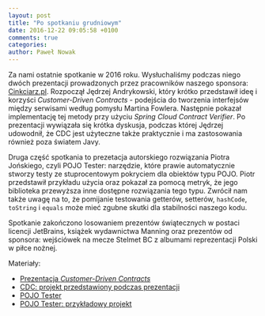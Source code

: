```yaml
---
layout: post
title: "Po spotkaniu grudniowym"
date: 2016-12-22 09:05:58 +0100
comments: true
categories: 
author: Paweł Nowak
---
```

Za nami ostatnie spotkanie w 2016 roku. Wysłuchaliśmy podczas niego dwóch prezentacji prowadzonych przez pracowników naszego sponsora: 
<a href="http://www.cinkciarz.pl/" traget="_blank">Cinkciarz.pl</a>. Rozpoczął Jędrzej Andrykowski, który krótko przedstawił ideę i korzyści
<i>Customer-Driven Contracts</i> - podejścia do tworzenia interfejsów między serwisami według pomysłu Martina Fowlera. Następnie pokazał 
implementację tej metody przy użyciu <i>Spring Cloud Contract Verifier</i>. Po prezentacji wywiązała się krótka dyskusja, podczas której
Jędrzej udowodnił, że CDC jest użyteczne także praktycznie i ma zastosowania również poza światem Javy.

Druga część spotkania to prezetacja autorskiego rozwiązania Piotra Jońskiego, czyli POJO Tester: narzędzie, które prawie automatycznie
stworzy testy ze stuprocentowym pokryciem dla obiektów typu POJO. Piotr przedstawił przykładu użycia oraz pokazał za pomocą metryk, że
jego biblioteka przewyższa inne dostępne rozwiązania tego typu. Zwrócił nam także uwagę na to, że pomijanie testowania getterów, setterów, 
<code>hashCode</code>, <code>toString</code> i <code>equals</code> może mieć zgubne skutki dla stabilności naszego kodu.

<!-- more --> 

Spotkanie zakończono losowaniem prezentów świątecznych w postaci licencji JetBrains, książek wydawnictwa Manning oraz prezentów od sponsora:
wejściówek na mecze Stelmet BC z albumami reprezentacji Polski w piłce nożnej.

<p>Materiały:
<ul>
<li><a href="http://jug.zgora.pl/files/cdc2.html" target="_blank">Prezentacja <i>Customer-Driven Contracts</i></a></li>
<li><a href="https://github.com/zielona-gora-jug/consumer-driven-contracts">CDC: projekt przedstawiony podczas prezentacji</a>
<li><a href="http://pojo.pl">POJO Tester</a></li>
<li><a href="https://github.com/zielona-gora-jug/pojo-tester-jug">POJO Tester: przykładowy projekt</a></li>
</ul>
